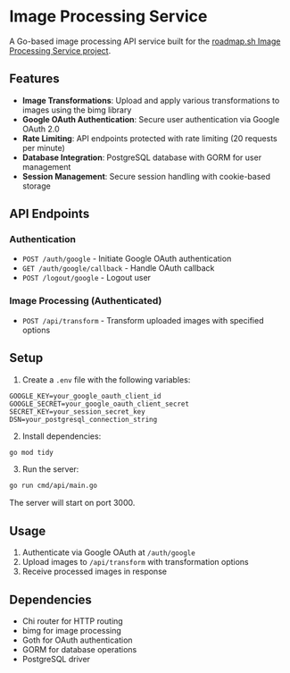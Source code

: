 # Image Processing Service

A Go-based image processing API service built for the [roadmap.sh Image Processing Service project](https://roadmap.sh/projects/image-processing-service).

## Features

- **Image Transformations**: Upload and apply various transformations to images using the bimg library
- **Google OAuth Authentication**: Secure user authentication via Google OAuth 2.0
- **Rate Limiting**: API endpoints protected with rate limiting (20 requests per minute)
- **Database Integration**: PostgreSQL database with GORM for user management
- **Session Management**: Secure session handling with cookie-based storage

## API Endpoints

### Authentication
- `POST /auth/google` - Initiate Google OAuth authentication
- `GET /auth/google/callback` - Handle OAuth callback
- `POST /logout/google` - Logout user

### Image Processing (Authenticated)
- `POST /api/transform` - Transform uploaded images with specified options

## Setup

1. Create a `.env` file with the following variables:
```
GOOGLE_KEY=your_google_oauth_client_id
GOOGLE_SECRET=your_google_oauth_client_secret
SECRET_KEY=your_session_secret_key
DSN=your_postgresql_connection_string
```

2. Install dependencies:
```bash
go mod tidy
```

3. Run the server:
```bash
go run cmd/api/main.go
```

The server will start on port 3000.

## Usage

1. Authenticate via Google OAuth at `/auth/google`
2. Upload images to `/api/transform` with transformation options
3. Receive processed images in response

## Dependencies

- Chi router for HTTP routing
- bimg for image processing
- Goth for OAuth authentication
- GORM for database operations
- PostgreSQL driver